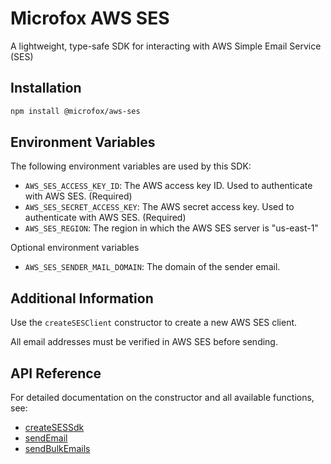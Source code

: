 # Microfox AWS SES

A lightweight, type-safe SDK for interacting with AWS Simple Email Service (SES)

## Installation

```bash
npm install @microfox/aws-ses
```

## Environment Variables

The following environment variables are used by this SDK:

- `AWS_SES_ACCESS_KEY_ID`: The AWS access key ID. Used to authenticate with AWS SES. (Required)
- `AWS_SES_SECRET_ACCESS_KEY`: The AWS secret access key. Used to authenticate with AWS SES. (Required)
- `AWS_SES_REGION`: The region in which the AWS SES server is "us-east-1"

Optional environment variables

- `AWS_SES_SENDER_MAIL_DOMAIN`: The domain of the sender email.

## Additional Information

Use the `createSESClient` constructor to create a new AWS SES client.

All email addresses must be verified in AWS SES before sending.

## API Reference

For detailed documentation on the constructor and all available functions, see:

- [createSESSdk](./docs/createSESSdk.md)
- [sendEmail](./docs/sendEmail.md)
- [sendBulkEmails](./docs/sendBulkEmails.md)
